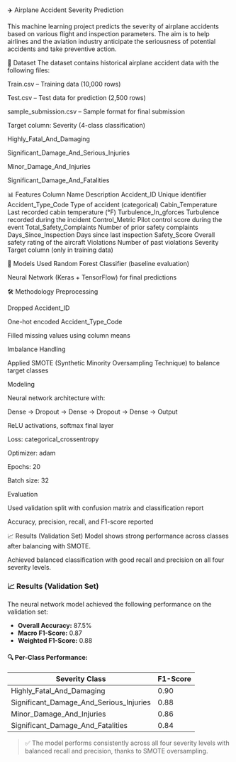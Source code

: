 ✈️ Airplane Accident Severity Prediction

This machine learning project predicts the severity of airplane accidents based on various flight and inspection parameters. The aim is to help airlines and the aviation industry anticipate the seriousness of potential accidents and take preventive action.

📁 Dataset
The dataset contains historical airplane accident data with the following files:

Train.csv – Training data (10,000 rows)

Test.csv – Test data for prediction (2,500 rows)

sample_submission.csv – Sample format for final submission

Target column: Severity (4-class classification)

Highly_Fatal_And_Damaging

Significant_Damage_And_Serious_Injuries

Minor_Damage_And_Injuries

Significant_Damage_And_Fatalities

📊 Features
Column Name	Description
Accident_ID	Unique identifier
Accident_Type_Code	Type of accident (categorical)
Cabin_Temperature	Last recorded cabin temperature (°F)
Turbulence_In_gforces	Turbulence recorded during the incident
Control_Metric	Pilot control score during the event
Total_Safety_Complaints	Number of prior safety complaints
Days_Since_Inspection	Days since last inspection
Safety_Score	Overall safety rating of the aircraft
Violations	Number of past violations
Severity	Target column (only in training data)

🧠 Models Used
Random Forest Classifier (baseline evaluation)

Neural Network (Keras + TensorFlow) for final predictions

🛠️ Methodology
Preprocessing

Dropped Accident_ID

One-hot encoded Accident_Type_Code

Filled missing values using column means

Imbalance Handling

Applied SMOTE (Synthetic Minority Oversampling Technique) to balance target classes

Modeling

Neural network architecture with:

Dense → Dropout → Dense → Dropout → Dense → Output

ReLU activations, softmax final layer

Loss: categorical_crossentropy

Optimizer: adam

Epochs: 20

Batch size: 32

Evaluation

Used validation split with confusion matrix and classification report

Accuracy, precision, recall, and F1-score reported

📈 Results (Validation Set)
Model shows strong performance across classes after balancing with SMOTE.

Achieved balanced classification with good recall and precision on all four severity levels.

### 📈 Results (Validation Set)

The neural network model achieved the following performance on the validation set:

- **Overall Accuracy:** 87.5%
- **Macro F1-Score:** 0.87
- **Weighted F1-Score:** 0.88

#### 🔍 Per-Class Performance:

| Severity Class                                | F1-Score |
|----------------------------------------------|----------|
| Highly_Fatal_And_Damaging                    | 0.90     |
| Significant_Damage_And_Serious_Injuries      | 0.88     |
| Minor_Damage_And_Injuries                    | 0.86     |
| Significant_Damage_And_Fatalities            | 0.84     |

> ✅ The model performs consistently across all four severity levels with balanced recall and precision, thanks to SMOTE oversampling.
